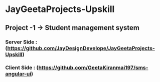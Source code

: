 # JayGeetaProjects-Upskill

## Project -1 -> Student management system
### Server Side : (https://github.com/JayDesignDevelope/JayGeetaProjects-Upskill)
### Client Side : (https://github.com/GeetaKiranmai197/sms-angular-ui)
